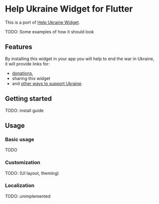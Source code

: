 # Help Ukraine Widget for Flutter
This is a port of [Help Ukraine Widget](https://helpukrainewinwidget.org/).

TODO: Some examples of how it should look

## Features
By installing this widget in your app you will help to end the war in Ukraine, it will provide links for:

* [donations](https://uahelp.monobank.ua/),
* sharing this widget
* and [other ways to support Ukraine](https://war.ukraine.ua/).

## Getting started
TODO: install guide

## Usage

### Basic usage
TODO

### Customization
TODO: (UI layout, theming)

### Localization
TODO: unimplemented
